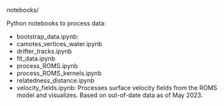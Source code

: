 notebooks/

Python notebooks to process data:
* bootstrap_data.ipynb: 
* camotes_vertices_water.ipynb
* drifter_tracks.ipynb
* fit_data.ipynb
* process_ROMS.ipynb
* process_ROMS_kernels.ipynb
* relatedness_distance.ipynb
* velocity_fields.ipynb: Processes surface velocity fields from the ROMS model and visualizes. Based on out-of-date data as of May 2023.
